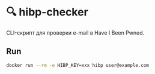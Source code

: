 # 🔍 hibp-checker  
CLI-скрипт для проверки e-mail в Have I Been Pwned.

## Run
```bash
docker run --rm -e HIBP_KEY=xxx hibp user@example.com